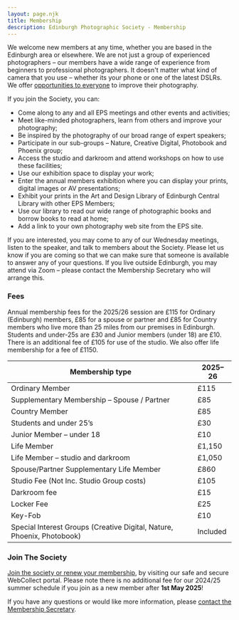 ```yaml
---
layout: page.njk
title: Membership
description: Edinburgh Photographic Society - Membership
---
```

We welcome new members at any time, whether you are based in the Edinburgh area or elsewhere. We are not just a group of experienced photographers – our members have a wide range of experience from beginners to professional photographers. It doesn't matter what kind of camera that you use – whether its your phone or one of the latest DSLRs. We offer [opportunities to everyone](/learning/) to improve their photography.

If you join the Society, you can:

* Come along to any and all EPS meetings and other events and activities;
* Meet like-minded photographers, learn from others and improve your photography;
* Be inspired by the photography of our broad range of expert speakers;
* Participate in our sub-groups – Nature, Creative Digital, Photobook and Phoenix group;
* Access the studio and darkroom and attend workshops on how to use these facilities;
* Use our exhibition space to display your work;
* Enter the annual members exhibition where you can display your prints, digital images or AV presentations;
* Exhibit your prints in the Art and Design Library of Edinburgh Central Library with other EPS Members;
* Use our library to read our wide range of photographic books and borrow books to read at home;
* Add a link to your own photography web site from the EPS site.

If you are interested, you may come to any of our Wednesday meetings, listen to the speaker, and talk to members about the Society. Please let us know if you are coming so that we can make sure that someone is available to answer any of your questions. If you live outside Edinburgh, you may attend via Zoom – please contact the Membership Secretary who will arrange this.

### Fees

Annual membership fees for the 2025/26 session are £115 for Ordinary (Edinburgh) members, £85 for a spouse or partner and £85 for Country members who live more than 25 miles from our premises in Edinburgh. Students and under-25s are £30 and Junior members (under 18) are £10. There is an additional fee of £105 for use of the studio. We also offer life membership for a fee of £1150.

| Membership type                                                        | 2025–26  |
| ---------------------------------------------------------------------- | -------- |
| Ordinary Member                                                        | £115     |
| Supplementary Membership – Spouse / Partner                            | £85      |
| Country Member                                                         | £85      |
| Students and under 25’s                                                | £30      |
| Junior Member – under 18                                               | £10      |
| Life Member                                                            | £1,150   |
| Life Member – studio and darkroom                                      | £1,050   |
| Spouse/Partner Supplementary Life Member                               | £860     |
| Studio Fee (Not Inc. Studio Group costs)                               | £105     |
| Darkroom fee                                                           | £15      |
| Locker Fee                                                             | £25      |
| Key-Fob                                                                | £10      |
| Special Interest Groups (Creative Digital, Nature, Phoenix, Photobook) | Included |

### Join The Society

[Join the society or renew your membership](https://webcollect.org.uk/eps), by visiting our safe and secure WebCollect portal. Please note there is no additional fee for our 2024/25 summer schedule if you join as a new member after **1st May 2025**!

If you have any questions or would like more information, please [contact the Membership Secretary](mailto:membership@edinburghphotographicsociety.co.uk).
